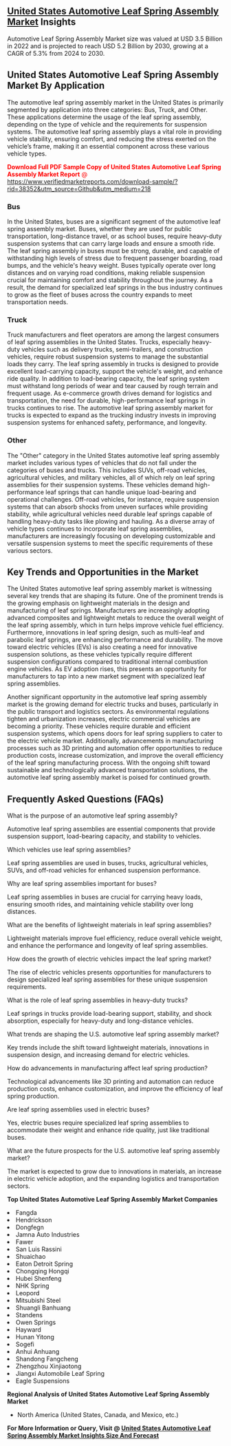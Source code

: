 <h2><a href="https://www.verifiedmarketreports.com/download-sample/?rid=38352&amp;utm_source=Github&amp;utm_medium=218" target="_blank">United States Automotive Leaf Spring Assembly Market</a> Insights</h2><p>Automotive Leaf Spring Assembly Market size was valued at USD 3.5 Billion in 2022 and is projected to reach USD 5.2 Billion by 2030, growing at a CAGR of 5.3% from 2024 to 2030.</p><p> <h2>United States Automotive Leaf Spring Assembly Market By Application</h2> <p>The automotive leaf spring assembly market in the United States is primarily segmented by application into three categories: Bus, Truck, and Other. These applications determine the usage of the leaf spring assembly, depending on the type of vehicle and the requirements for suspension systems. The automotive leaf spring assembly plays a vital role in providing vehicle stability, ensuring comfort, and reducing the stress exerted on the vehicle’s frame, making it an essential component across these various vehicle types. <p><span class=""><span style="color: #ff0000;"><strong>Download Full PDF Sample Copy of United States Automotive Leaf Spring Assembly Market Report</strong> @ </span><a href="https://www.verifiedmarketreports.com/download-sample/?rid=38352&amp;utm_source=Github&amp;utm_medium=218" target="_blank">https://www.verifiedmarketreports.com/download-sample/?rid=38352&amp;utm_source=Github&amp;utm_medium=218</a></span></p> <h3>Bus</h3> <p>In the United States, buses are a significant segment of the automotive leaf spring assembly market. Buses, whether they are used for public transportation, long-distance travel, or as school buses, require heavy-duty suspension systems that can carry large loads and ensure a smooth ride. The leaf spring assembly in buses must be strong, durable, and capable of withstanding high levels of stress due to frequent passenger boarding, road bumps, and the vehicle's heavy weight. Buses typically operate over long distances and on varying road conditions, making reliable suspension crucial for maintaining comfort and stability throughout the journey. As a result, the demand for specialized leaf springs in the bus industry continues to grow as the fleet of buses across the country expands to meet transportation needs. <h3>Truck</h3> <p>Truck manufacturers and fleet operators are among the largest consumers of leaf spring assemblies in the United States. Trucks, especially heavy-duty vehicles such as delivery trucks, semi-trailers, and construction vehicles, require robust suspension systems to manage the substantial loads they carry. The leaf spring assembly in trucks is designed to provide excellent load-carrying capacity, support the vehicle's weight, and enhance ride quality. In addition to load-bearing capacity, the leaf spring system must withstand long periods of wear and tear caused by rough terrain and frequent usage. As e-commerce growth drives demand for logistics and transportation, the need for durable, high-performance leaf springs in trucks continues to rise. The automotive leaf spring assembly market for trucks is expected to expand as the trucking industry invests in improving suspension systems for enhanced safety, performance, and longevity. <h3>Other</h3> <p>The "Other" category in the United States automotive leaf spring assembly market includes various types of vehicles that do not fall under the categories of buses and trucks. This includes SUVs, off-road vehicles, agricultural vehicles, and military vehicles, all of which rely on leaf spring assemblies for their suspension systems. These vehicles demand high-performance leaf springs that can handle unique load-bearing and operational challenges. Off-road vehicles, for instance, require suspension systems that can absorb shocks from uneven surfaces while providing stability, while agricultural vehicles need durable leaf springs capable of handling heavy-duty tasks like plowing and hauling. As a diverse array of vehicle types continues to incorporate leaf spring assemblies, manufacturers are increasingly focusing on developing customizable and versatile suspension systems to meet the specific requirements of these various sectors. <h2>Key Trends and Opportunities in the Market</h2> <p>The United States automotive leaf spring assembly market is witnessing several key trends that are shaping its future. One of the prominent trends is the growing emphasis on lightweight materials in the design and manufacturing of leaf springs. Manufacturers are increasingly adopting advanced composites and lightweight metals to reduce the overall weight of the leaf spring assembly, which in turn helps improve vehicle fuel efficiency. Furthermore, innovations in leaf spring design, such as multi-leaf and parabolic leaf springs, are enhancing performance and durability. The move toward electric vehicles (EVs) is also creating a need for innovative suspension solutions, as these vehicles typically require different suspension configurations compared to traditional internal combustion engine vehicles. As EV adoption rises, this presents an opportunity for manufacturers to tap into a new market segment with specialized leaf spring assemblies. <p>Another significant opportunity in the automotive leaf spring assembly market is the growing demand for electric trucks and buses, particularly in the public transport and logistics sectors. As environmental regulations tighten and urbanization increases, electric commercial vehicles are becoming a priority. These vehicles require durable and efficient suspension systems, which opens doors for leaf spring suppliers to cater to the electric vehicle market. Additionally, advancements in manufacturing processes such as 3D printing and automation offer opportunities to reduce production costs, increase customization, and improve the overall efficiency of the leaf spring manufacturing process. With the ongoing shift toward sustainable and technologically advanced transportation solutions, the automotive leaf spring assembly market is poised for continued growth. <h2>Frequently Asked Questions (FAQs)</h2> <p>What is the purpose of an automotive leaf spring assembly?</p> <p>Automotive leaf spring assemblies are essential components that provide suspension support, load-bearing capacity, and stability to vehicles.</p> <p>Which vehicles use leaf spring assemblies?</p> <p>Leaf spring assemblies are used in buses, trucks, agricultural vehicles, SUVs, and off-road vehicles for enhanced suspension performance.</p> <p>Why are leaf spring assemblies important for buses?</p> <p>Leaf spring assemblies in buses are crucial for carrying heavy loads, ensuring smooth rides, and maintaining vehicle stability over long distances.</p> <p>What are the benefits of lightweight materials in leaf spring assemblies?</p> <p>Lightweight materials improve fuel efficiency, reduce overall vehicle weight, and enhance the performance and longevity of leaf spring assemblies.</p> <p>How does the growth of electric vehicles impact the leaf spring market?</p> <p>The rise of electric vehicles presents opportunities for manufacturers to design specialized leaf spring assemblies for these unique suspension requirements.</p> <p>What is the role of leaf spring assemblies in heavy-duty trucks?</p> <p>Leaf springs in trucks provide load-bearing support, stability, and shock absorption, especially for heavy-duty and long-distance vehicles.</p> <p>What trends are shaping the U.S. automotive leaf spring assembly market?</p> <p>Key trends include the shift toward lightweight materials, innovations in suspension design, and increasing demand for electric vehicles.</p> <p>How do advancements in manufacturing affect leaf spring production?</p> <p>Technological advancements like 3D printing and automation can reduce production costs, enhance customization, and improve the efficiency of leaf spring production.</p> <p>Are leaf spring assemblies used in electric buses?</p> <p>Yes, electric buses require specialized leaf spring assemblies to accommodate their weight and enhance ride quality, just like traditional buses.</p> <p>What are the future prospects for the U.S. automotive leaf spring assembly market?</p> <p>The market is expected to grow due to innovations in materials, an increase in electric vehicle adoption, and the expanding logistics and transportation sectors.</p> </p><p><strong>Top United States Automotive Leaf Spring Assembly Market Companies</strong></p><div data-test-id=""><p><li>Fangda</li><li> Hendrickson</li><li> Dongfegn</li><li> Jamna Auto Industries</li><li> Fawer</li><li> San Luis Rassini</li><li> Shuaichao</li><li> Eaton Detroit Spring</li><li> Chongqing Hongqi</li><li> Hubei Shenfeng</li><li> NHK Spring</li><li> Leopord</li><li> Mitsubishi Steel</li><li> Shuangli Banhuang</li><li> Standens</li><li> Owen Springs</li><li> Hayward</li><li> Hunan Yitong</li><li> Sogefi</li><li> Anhui Anhuang</li><li> Shandong Fangcheng</li><li> Zhengzhou Xinjiaotong</li><li> Jiangxi Automobile Leaf Spring</li><li> Eagle Suspensions</li></p><div><strong>Regional Analysis of&nbsp;United States Automotive Leaf Spring Assembly Market</strong></div><ul><li dir="ltr"><p dir="ltr">North America&nbsp;(United States, Canada, and Mexico, etc.)</p></li></ul><p><strong>For More Information or Query, Visit @&nbsp;</strong><strong><a href="https://www.verifiedmarketreports.com/product/global-automotive-leaf-spring-assembly-market-2019-by-manufacturers-regions-type-and-application-forecast-to-2024/?utm_source=Github&amp;utm_medium=218" target="_blank">United States Automotive Leaf Spring Assembly Market Insights Size And Forecast</a></strong></p></div>
